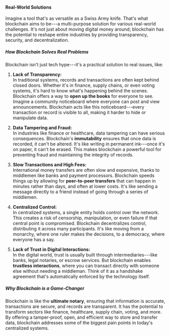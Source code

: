 #### **Real-World Solutions**

Imagine a tool that's as versatile as a Swiss Army knife. That's what blockchain aims to be---a multi-purpose solution for various real-world challenges. It's not just about moving digital money around; blockchain has the potential to reshape entire industries by providing transparency, security, and decentralization.

##### How Blockchain Solves Real Problems

Blockchain isn't just tech hype---it's a practical solution to real issues, like:

1.  **Lack of Transparency:**\
    In traditional systems, records and transactions are often kept behind closed doors. Whether it's in finance, supply chains, or even voting systems, it's hard to know what's happening behind the scenes. Blockchain offers a way to **open up the books** for everyone to see. Imagine a community noticeboard where everyone can post and view announcements. Blockchain acts like this noticeboard---every transaction or record is visible to all, making it harder to hide or manipulate data.

2.  **Data Tampering and Fraud:**\
    In industries like finance or healthcare, data tampering can have serious consequences. Blockchain's **immutability** ensures that once data is recorded, it can't be altered. It's like writing in permanent ink---once it's on paper, it can't be erased. This makes blockchain a powerful tool for preventing fraud and maintaining the integrity of records.

3.  **Slow Transactions and High Fees:**\
    International money transfers are often slow and expensive, thanks to middlemen like banks and payment processors. Blockchain speeds things up by allowing for **peer-to-peer transfers** that can happen in minutes rather than days, and often at lower costs. It's like sending a message directly to a friend instead of going through a series of middlemen.

4.  **Centralized Control:**\
    In centralized systems, a single entity holds control over the network. This creates a risk of censorship, manipulation, or even failure if that central point is compromised. Blockchain decentralizes control, distributing it across many participants. It's like moving from a monarchy, where one ruler makes the decisions, to a democracy, where everyone has a say.

5.  **Lack of Trust in Digital Interactions:**\
    In the digital world, trust is usually built through intermediaries---like banks, legal notaries, or escrow services. But blockchain enables **trustless interactions**, where you can transact directly with someone else without needing a middleman. Think of it as a handshake agreement that's automatically enforced by the technology itself.

##### Why Blockchain is a Game-Changer

Blockchain is like the **ultimate notary**, ensuring that information is accurate, transactions are secure, and records are transparent. It has the potential to transform sectors like finance, healthcare, supply chain, voting, and more. By offering a tamper-proof, open, and efficient way to store and transfer data, blockchain addresses some of the biggest pain points in today's centralized systems.
